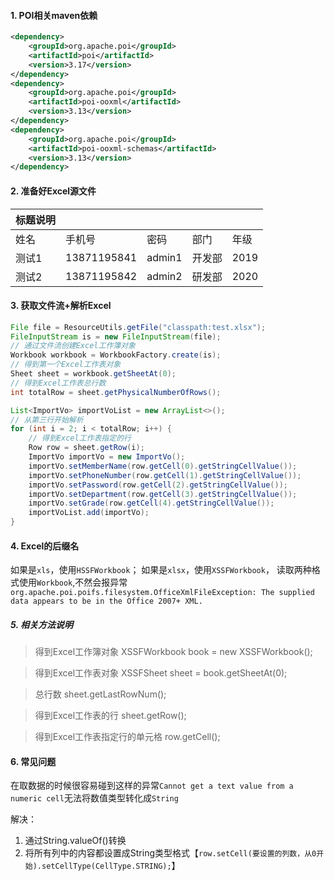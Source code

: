 #### 1. POI相关maven依赖

```xml
<dependency>
    <groupId>org.apache.poi</groupId>
    <artifactId>poi</artifactId>
    <version>3.17</version>
</dependency>
<dependency>
    <groupId>org.apache.poi</groupId>
    <artifactId>poi-ooxml</artifactId>
    <version>3.13</version>
</dependency>
<dependency>
    <groupId>org.apache.poi</groupId>
    <artifactId>poi-ooxml-schemas</artifactId>
    <version>3.13</version>
</dependency>
```

#### 2. 准备好Excel源文件

| 标题说明 |             |        |        |      |
| -------- | ----------- | ------ | ------ | ---- |
| 姓名     | 手机号      | 密码   | 部门   | 年级 |
| 测试1    | 13871195841 | admin1 | 开发部 | 2019 |
| 测试2    | 13871195842 | admin2 | 研发部 | 2020 |

#### 3. 获取文件流+解析Excel

```java
File file = ResourceUtils.getFile("classpath:test.xlsx");
FileInputStream is = new FileInputStream(file);
// 通过文件流创建Excel工作簿对象
Workbook workbook = WorkbookFactory.create(is);
// 得到第一个Excel工作表对象
Sheet sheet = workbook.getSheetAt(0);
// 得到Excel工作表总行数
int totalRow = sheet.getPhysicalNumberOfRows();

List<ImportVo> importVoList = new ArrayList<>();
// 从第三行开始解析
for (int i = 2; i < totalRow; i++) {
    // 得到Excel工作表指定的行
    Row row = sheet.getRow(i);
    ImportVo importVo = new ImportVo();
    importVo.setMemberName(row.getCell(0).getStringCellValue());
    importVo.setPhoneNumber(row.getCell(1).getStringCellValue());
    importVo.setPassword(row.getCell(2).getStringCellValue());
    importVo.setDepartment(row.getCell(3).getStringCellValue());
    importVo.setGrade(row.getCell(4).getStringCellValue());
    importVoList.add(importVo);
}
```

#### 4. Excel的后缀名

如果是`xls`，使用`HSSFWorkbook`；
 如果是`xlsx`，使用`XSSFWorkbook`，
 读取两种格式使用`Workbook`,不然会报异常`org.apache.poi.poifs.filesystem.OfficeXmlFileException: The supplied data appears to be in the Office 2007+ XML.`

##### 5. 相关方法说明

> 得到Excel工作簿对象
XSSFWorkbook book = new XSSFWorkbook();

> 得到Excel工作表对象
XSSFSheet sheet = book.getSheetAt(0);

> 总行数
sheet.getLastRowNum();

> 得到Excel工作表的行
sheet.getRow();

> 得到Excel工作表指定行的单元格
row.getCell();

#### 6. 常见问题

在取数据的时候很容易碰到这样的异常`Cannot get a text value from a numeric cell`无法将数值类型转化成`String`

解决：

1. 通过String.valueOf()转换
2. 将所有列中的内容都设置成String类型格式【`row.setCell(要设置的列数，从0开始).setCellType(CellType.STRING);`】